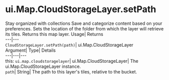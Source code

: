  
#  ui.Map.CloudStorageLayer.setPath 
Stay organized with collections  Save and categorize content based on your preferences. 
Sets the location of the folder from which the layer will retrieve its tiles. 
Returns this map layer.
Usage| Returns  
---|---  
`CloudStorageLayer.setPath(path)`| ui.Map.CloudStorageLayer  
Argument| Type| Details  
---|---|---  
this: `ui.map.cloudstoragelayer`| ui.Map.CloudStorageLayer| The ui.Map.CloudStorageLayer instance.  
`path`| String| The path to this layer's tiles, relative to the bucket.  
